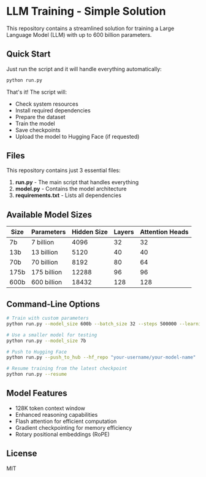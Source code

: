 # LLM Training - Simple Solution

This repository contains a streamlined solution for training a Large Language Model (LLM) with up to 600 billion parameters.

## Quick Start

Just run the script and it will handle everything automatically:

```bash
python run.py
```

That's it! The script will:
- Check system resources
- Install required dependencies
- Prepare the dataset
- Train the model
- Save checkpoints
- Upload the model to Hugging Face (if requested)

## Files

This repository contains just 3 essential files:

1. **run.py** - The main script that handles everything
2. **model.py** - Contains the model architecture
3. **requirements.txt** - Lists all dependencies

## Available Model Sizes

| Size | Parameters | Hidden Size | Layers | Attention Heads |
|------|------------|-------------|--------|----------------|
| 7b   | 7 billion  | 4096        | 32     | 32             |
| 13b  | 13 billion | 5120        | 40     | 40             |
| 70b  | 70 billion | 8192        | 80     | 64             |
| 175b | 175 billion| 12288       | 96     | 96             |
| 600b | 600 billion| 18432       | 128    | 128            |

## Command-Line Options

```bash
# Train with custom parameters
python run.py --model_size 600b --batch_size 32 --steps 500000 --learning_rate 0.00015

# Use a smaller model for testing
python run.py --model_size 7b

# Push to Hugging Face
python run.py --push_to_hub --hf_repo "your-username/your-model-name"

# Resume training from the latest checkpoint
python run.py --resume
```

## Model Features

- 128K token context window
- Enhanced reasoning capabilities
- Flash attention for efficient computation
- Gradient checkpointing for memory efficiency
- Rotary positional embeddings (RoPE)

## License

MIT
